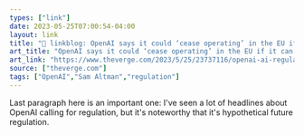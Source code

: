 ```yaml
---
types: ["link"]
date: 2023-05-25T07:00:54-04:00
layout: link
title: "🔗 linkblog: OpenAI says it could ‘cease operating’ in the EU if it can’t comply with future regulation - The Verge'"
art_title: "OpenAI says it could ‘cease operating’ in the EU if it can’t comply with future regulation - The Verge"
art_link: "https://www.theverge.com/2023/5/25/23737116/openai-ai-regulation-eu-ai-act-cease-operating"
source: ["theverge.com"]
tags: ["OpenAI","Sam Altman","regulation"]
---
```

Last paragraph here is an important one: I've seen a lot of headlines about OpenAI calling for regulation, but it's noteworthy that it's hypothetical future regulation.  
 
